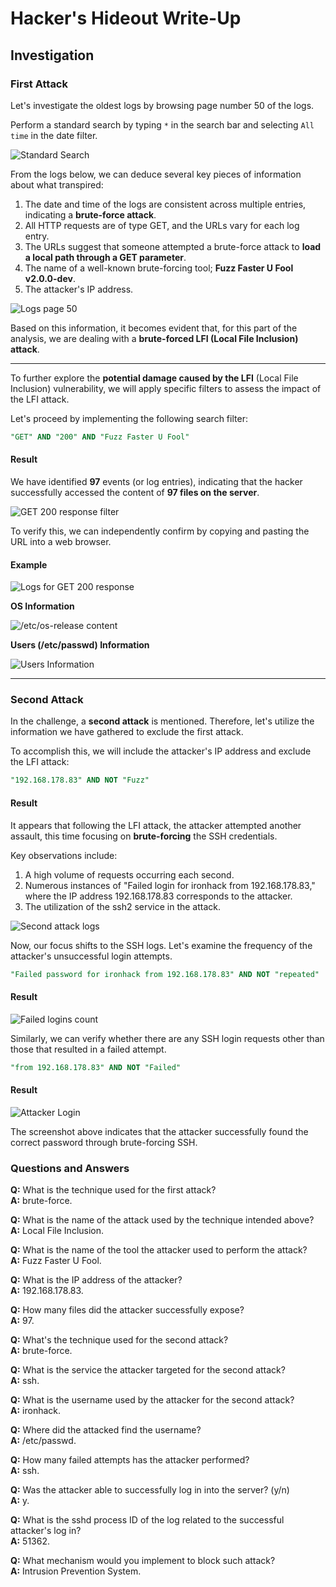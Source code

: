 # Hacker's Hideout Write-Up

## Investigation

### First Attack

Let's investigate the oldest logs by browsing page number 50 of the logs.

Perform a standard search by typing `*` in the search bar and selecting `All time` in the date filter.

![Standard Search](images/all_logs_standard_search.png?raw=true "Standard Search")

From the logs below, we can deduce several key pieces of information about what transpired:

1. The date and time of the logs are consistent across multiple entries, indicating a **brute-force attack**.
2. All HTTP requests are of type GET, and the URLs vary for each log entry.
3. The URLs suggest that someone attempted a brute-force attack to **load a local path through a GET parameter**.
4. The name of a well-known brute-forcing tool; **Fuzz Faster U Fool v2.0.0-dev**.
5. The attacker's IP address.

![Logs page 50](images/oldest_logs.png?raw=true "Logs Page 50")

Based on this information, it becomes evident that, for this part of the analysis, we are dealing with a **brute-forced LFI (Local File Inclusion) attack**.

---

To further explore the **potential damage caused by the LFI** (Local File Inclusion) vulnerability, we will apply specific filters to assess the impact of the LFI attack.

Let's proceed by implementing the following search filter:

```sql
"GET" AND "200" AND "Fuzz Faster U Fool"
```

#### Result


We have identified **97** events (or log entries), indicating that the hacker successfully accessed the content of **97 files on the server**.

![GET 200 response filter](images/200_response_filter.png?raw=true "GET 200 response filter")

To verify this, we can independently confirm by copying and pasting the URL into a web browser.

#### Example

![Logs for GET 200 response](images/200_response.png?raw=true "Logs for GET 200 response")

**OS Information**

![/etc/os-release content](images/os-release.png?raw=true "/etc/os-release content")


**Users (/etc/passwd) Information**

![Users Information](images/passwd.png?raw=true "Users Information")

---

### Second Attack

In the challenge, a **second attack** is mentioned. Therefore, let's utilize the information we have gathered to exclude the first attack.

To accomplish this, we will include the attacker's IP address and exclude the LFI attack:

```sql
"192.168.178.83" AND NOT "Fuzz"
```

#### Result

It appears that following the LFI attack, the attacker attempted another assault, this time focusing on **brute-forcing** the SSH credentials.

Key observations include:

1. A high volume of requests occurring each second.
2. Numerous instances of "Failed login for ironhack from 192.168.178.83," where the IP address 192.168.178.83 corresponds to the attacker.
3. The utilization of the ssh2 service in the attack.

![Second attack logs](images/second_attack_logs.png?raw=true "Second attack logs")


Now, our focus shifts to the SSH logs. Let's examine the frequency of the attacker's unsuccessful login attempts.

```sql
"Failed password for ironhack from 192.168.178.83" AND NOT "repeated"
```

#### Result

![Failed logins count](images/failed_logins_count.png?raw=true "Failed logins count")

Similarly, we can verify whether there are any SSH login requests other than those that resulted in a failed attempt.

```sql
"from 192.168.178.83" AND NOT "Failed"
```

#### Result

![Attacker Login](images/failed_logins_count.png?raw=true "Attacker Login")

The screenshot above indicates that the attacker successfully found the correct password through brute-forcing SSH.

### Questions and Answers

**Q:** What is the technique used for the first attack?\
**A:** brute-force.

**Q:** What is the name of the attack used by the technique intended above?\
**A:** Local File Inclusion.

**Q:** What is the name of the tool the attacker used to perform the attack?\
**A:** Fuzz Faster U Fool. 

**Q:** What is the IP address of the attacker?\
**A:** 192.168.178.83. 

**Q:** How many files did the attacker successfully expose?\
**A:** 97. 

**Q:** What's the technique used for the second attack?\
**A:** brute-force. 

**Q:** What is the service the attacker targeted for the second attack?\
**A:** ssh. 

**Q:** What is the username used by the attacker for the second attack?\
**A:** ironhack. 

**Q:** Where did the attacked find the username?\
**A:** /etc/passwd. 

**Q:** How many failed attempts has the attacker performed?\
**A:** ssh. 

**Q:** Was the attacker able to successfully log in into the server? (y/n)\
**A:** y. 

**Q:** What is the sshd process ID of the log related to the successful attacker's log in?\
**A:** 51362. 

**Q:** What mechanism would you implement to block such attack?\
**A:** Intrusion Prevention System. 
